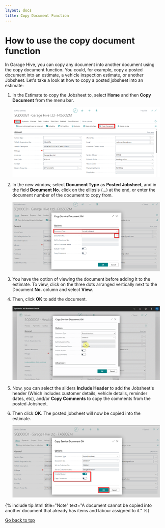 ```yaml
---
layout: docs
title: Copy Document Function
---
```


<a name="top"></a>

# How to use the copy document function 

In Garage Hive, you can copy any document into another document using the copy document function. You could, for example, copy a posted document into an estimate, a vehicle inspection estimate, or another Jobsheet. Let's take a look at how to copy a posted jobsheet into an estimate:
1. In the Estimate to copy the Jobsheet to, select **Home** and then **Copy Document** from the menu bar.

   ![](media/garagehive-copydocument1.png)

2. In the new window, select **Document Type** as **Posted Jobsheet**, and in the field **Document No.** click on the ellipsis (...) at the end, or enter the document number of the document to copy from.

   ![](media/garagehive-copydocument2.png)

3. You have the option of viewing the document before adding it to the estimate. To view, click on the three dots arranged vertically next to the Document **No.** column and select **View**.
4. Then, click **OK** to add the document.

   ![](media/garagehive-copydocument3.gif)

5. Now, you can select the sliders **Include Header** to add the Jobsheet's header (Which includes customer details, vehicle details, reminder dates, etc), and/or **Copy Comments** to copy the comments from the posted Jobsheet.
6. Then click **OK**. The posted jobsheet will now be copied into the estimate.

   ![](media/garagehive-copydocument4.png)


{% include tip.html title="Note" text="A document cannot be copied into another document that already has items and labour assigned to it." %}


[Go back to top](#top)